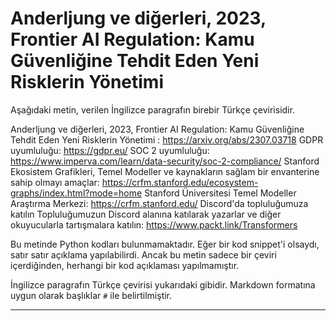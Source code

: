 # Anderljung ve diğerleri, 2023, Frontier AI Regulation: Kamu Güvenliğine Tehdit Eden Yeni Risklerin Yönetimi

Aşağıdaki metin, verilen İngilizce paragrafın birebir Türkçe çevirisidir.

Anderljung ve diğerleri, 2023, Frontier AI Regulation: Kamu Güvenliğine Tehdit Eden Yeni Risklerin Yönetimi : https://arxiv.org/abs/2307.03718 
GDPR uyumluluğu: https://gdpr.eu/ 
SOC 2 uyumluluğu: https://www.imperva.com/learn/data-security/soc-2-compliance/ 
Stanford Ekosistem Grafikleri, Temel Modeller ve kaynakların sağlam bir envanterine sahip olmayı amaçlar: https://crfm.stanford.edu/ecosystem-graphs/index.html?mode=home 
Stanford Üniversitesi Temel Modeller Araştırma Merkezi: https://crfm.stanford.edu/ 
Discord'da topluluğumuza katılın 
Topluluğumuzun Discord alanına katılarak yazarlar ve diğer okuyucularla tartışmalara katılın: https://www.packt.link/Transformers

Bu metinde Python kodları bulunmamaktadır. Eğer bir kod snippet'i olsaydı, satır satır açıklama yapılabilirdi. Ancak bu metin sadece bir çeviri içerdiğinden, herhangi bir kod açıklaması yapılmamıştır.

İngilizce paragrafın Türkçe çevirisi yukarıdaki gibidir. Markdown formatına uygun olarak başlıklar `#` ile belirtilmiştir.

---

